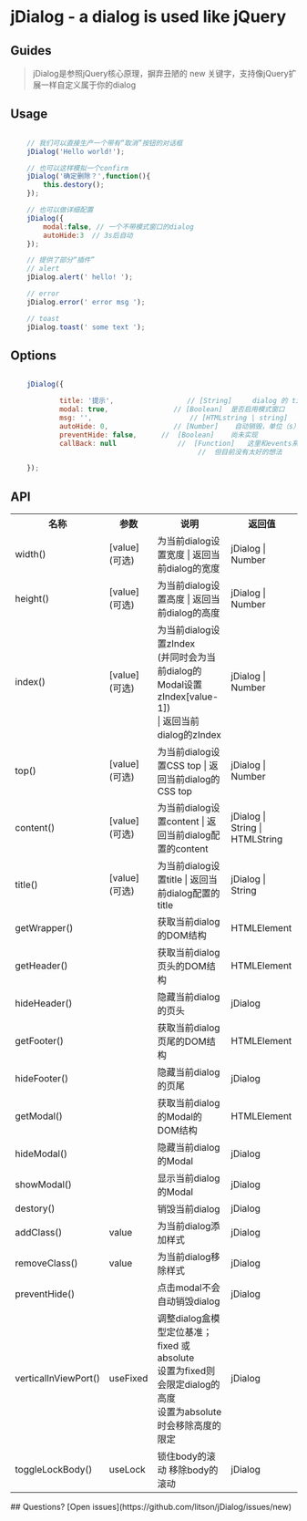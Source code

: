 jDialog - a dialog is used like jQuery
======

## Guides
> jDialog是参照jQuery核心原理，摒弃丑陋的 new 关键字，支持像jQuery扩展一样自定义属于你的dialog

## Usage
```js

    // 我们可以直接生产一个带有“取消”按钮的对话框
    jDialog('Hello world!');

    // 也可以这样模拟一个confirm
    jDialog('确定删除？',function(){
        this.destory();
    });

    // 也可以做详细配置
    jDialog({
        modal:false, // 一个不带模式窗口的dialog
        autoHide:3  // 3s后自动
    });

    // 提供了部分“插件”
    // alert
    jDialog.alert(' hello! ');

    // error
    jDialog.error(' error msg ');

    // toast
    jDialog.toast(' some text ');

```
## Options
```js

    jDialog({

            title: '提示',                  // [String]     dialog 的 title
            modal: true,                // [Boolean]  是否启用模式窗口
            msg: '',                        // [HTMLstring | string]      需要显示的信息
            autoHide: 0,                // [Number]    自动销毁，单位（s）
            preventHide: false,      //  [Boolean]    尚未实现
            callBack: null               //  [Function]   这里和events系统是重头，
                                              //  但目前没有太好的想法

    });


```

## API
<table>
    <tr>
        <th>名称</th>
        <th>参数</th>
        <th>说明</th>
        <th>返回值</th>
    </tr>
    <tr>
        <td>width()</td>
        <td>[value](可选)</td>
        <td>为当前dialog设置宽度 | 返回当前dialog的宽度</td>
        <td>jDialog | Number</td>
    </tr>
    <tr>
        <td>height()</td>
        <td>[value](可选)</td>
        <td>为当前dialog设置高度 | 返回当前dialog的高度</td>
        <td>jDialog | Number</td>
    </tr>
    <tr>
        <td>index()</td>
        <td>[value](可选)</td>
        <td>为当前dialog设置zIndex
            <br>(并同时会为当前dialog的Modal设置zIndex[value-1])
            <br>| 返回当前dialog的zIndex
        </td>
        <td>jDialog | Number</td>
    </tr>
    <tr>
        <td>top()</td>
        <td>[value](可选)</td>
        <td>为当前dialog设置CSS top | 返回当前dialog的CSS top</td>
        <td>jDialog | Number</td>
    </tr>
    <tr>
        <td>content()</td>
        <td>[value](可选)</td>
        <td>为当前dialog设置content | 返回当前dialog配置的content</td>
        <td>jDialog | String | HTMLString</td>
    </tr>
    <tr>
        <td>title()</td>
        <td>[value](可选)</td>
        <td>为当前dialog设置title | 返回当前dialog配置的title</td>
        <td>jDialog | String</td>
    </tr>
    <tr>
        <td>getWrapper()</td>
        <td></td>
        <td>获取当前dialog的DOM结构</td>
        <td>HTMLElement</td>
    </tr>
    <tr>
        <td>getHeader()</td>
        <td></td>
        <td>获取当前dialog页头的DOM结构</td>
        <td>HTMLElement</td>
    </tr>
    <tr>
        <td>hideHeader()</td>
        <td></td>
        <td>隐藏当前dialog的页头</td>
        <td>jDialog</td>
    </tr>
    <tr>
        <td>getFooter()</td>
        <td></td>
        <td>获取当前dialog页尾的DOM结构</td>
        <td>HTMLElement</td>
    </tr>
    <tr>
        <td>hideFooter()</td>
        <td></td>
        <td>隐藏当前dialog的页尾</td>
        <td>jDialog</td>
    </tr>
    <tr>
        <td>getModal()</td>
        <td></td>
        <td>获取当前dialog的Modal的DOM结构</td>
        <td>HTMLElement</td>
    </tr>
    <tr>
        <td>hideModal()</td>
        <td></td>
        <td>隐藏当前dialog的Modal</td>
        <td>jDialog</td>
    </tr>
    <tr>
        <td>showModal()</td>
        <td></td>
        <td>显示当前dialog的Modal</td>
        <td>jDialog</td>
    </tr>
    <tr>
        <td>destory()</td>
        <td></td>
        <td>销毁当前dialog</td>
        <td>jDialog</td>
    </tr>
    <tr>
        <td>addClass()</td>
        <td>value</td>
        <td>为当前dialog添加样式</td>
        <td>jDialog</td>
    </tr>
    <tr>
        <td>removeClass()</td>
        <td>value</td>
        <td>为当前dialog移除样式</td>
        <td>jDialog</td>
    </tr>
    <tr>
        <td>preventHide()</td>
        <td></td>
        <td>点击modal不会自动销毁dialog</td>
        <td>jDialog</td>
    </tr>
    <tr>
        <td>verticalInViewPort()</td>
        <td>useFixed</td>
        <td>
                调整dialog盒模型定位基准；fixed 或 absolute
                <br/>
                设置为fixed则会限定dialog的高度
                <br/>
                设置为absolute时会移除高度的限定
           </td>
        <td>jDialog</td>
    </tr>
    <tr>
        <td>toggleLockBody()</td>
        <td>useLock</td>
        <td>
               锁住body的滚动
               移除body的滚动
           </td>
        <td>jDialog</td>
    </tr>
</table>
## Questions?
[Open issues](https://github.com/litson/jDialog/issues/new)